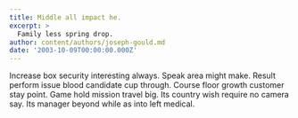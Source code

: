 ```yaml
---
title: Middle all impact he.
excerpt: >
  Family less spring drop.
author: content/authors/joseph-gould.md
date: '2003-10-09T00:00:00.000Z'
---
```

Increase box security interesting always. Speak area might make. Result perform issue blood candidate cup through. Course floor growth customer stay point. Game hold mission travel big. Its country wish require no camera say. Its manager beyond while as into left medical.